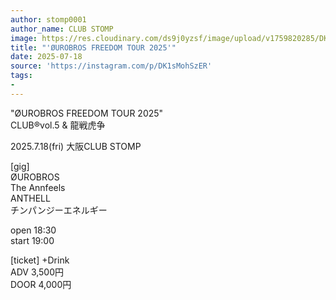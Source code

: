 ```yaml
---
author: stomp0001
author_name: CLUB STOMP
image: https://res.cloudinary.com/ds9j0yzsf/image/upload/v1759820285/DK1sMohSzER.jpg
title: "'ØUROBROS FREEDOM TOUR 2025'"
date: 2025-07-18
source: 'https://instagram.com/p/DK1sMohSzER'
tags:
- 
---
```

"ØUROBROS FREEDOM TOUR 2025"<br>
CLUB®️vol.5 & 龍戦虎争

2025.7.18(fri) 大阪CLUB STOMP

[gig]<br>
ØUROBROS<br>
The Annfeels<br>
ANTHELL<br>
チンパンジーエネルギー

open 18:30<br>
start 19:00

[ticket] +Drink<br>
ADV 3,500円<br>
DOOR 4,000円